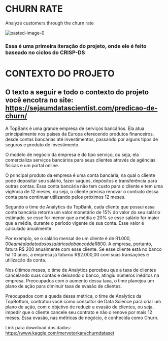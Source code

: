 # CHURN RATE
 Analyze customers through the churn rate
 
 ![pasted-image-0](https://user-images.githubusercontent.com/55574172/103234415-6490f480-491e-11eb-91b9-23b4e2904ac2.png)

### Essa é uma primeira iteração do projeto, onde ele é feito baseado no ciclos do CRISP-DS

# CONTEXTO DO PROJETO 
## O texto a seguir e todo o contexto do projeto você encotra no site: https://sejaumdatascientist.com/predicao-de-churn/

A TopBank é uma grande empresa de serviços bancários. Ela atua principalmente nos países da Europa oferecendo produtos financeiros, desde contas bancárias até investimentos, passando por alguns tipos de seguros e produto de investimento.

O modelo de negócio da empresa é do tipo serviço, ou seja, ela comercializa serviços bancários para seus clientes através de agências físicas e um portal online. 

O principal produto da empresa é uma conta bancária, na qual o cliente pode depositar seu salário, fazer saques, depósitos e transferência para outras contas. Essa conta bancária não tem custo para o cliente e tem uma vigência de 12 meses, ou seja, o cliente precisa renovar o contrato dessa conta para continuar utilizando pelos próximos 12 meses.

Segundo o time de Analytics da TopBank, cada cliente que possui essa conta bancária retorna um valor monetário de 15% do valor do seu salário estimado, se esse for menor que a média e 20% se esse salário for maior que a média, durante o período vigente de sua conta. Esse valor é calculado anualmente. 

Por exemplo, se o salário mensal de um cliente é de R$1.000,00 e a média de todos os salários do banco é de R$800. A empresa, portanto, fatura R$ 200 anualmente com esse cliente. Se esse cliente está no banco há 10 anos, a empresa já faturou R$2.000,00 com suas transações e utilização da conta. 

Nos últimos meses, o time de Analytics percebeu que a taxa de clientes cancelando suas contas e deixando o banco, atingiu números inéditos na empresa. Preocupados com o aumento dessa taxa, o time planejou um plano de ação para diminuir taxa de evasão de clientes.

Preocupados com a queda dessa métrica, o time de Analytics da TopBottom, contratou você como consultor de Data Science para criar um plano de ação, com o objetivo de reduzir a evasão de clientes, ou seja, impedir que o cliente cancele seu contrato e não o renove por mais 12 meses. Essa evasão, nas métricas de negócio, é conhecida como Churn.

Link para download dos dados: https://www.kaggle.com/mervetorkan/churndataset
